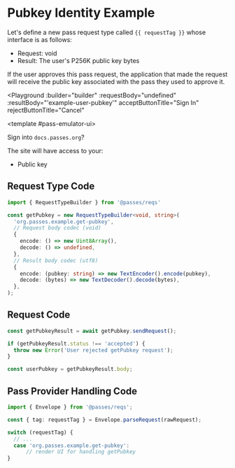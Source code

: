 # Pubkey Identity Example

Let's define a new pass request type called `{{ requestTag }}` whose interface is as follows:
- Request: void
- Result: The user's P256K public key bytes

If the user approves this pass request, the application that made the request will receive the public key associated with the pass they used to approve it.

<script setup lang="ts">
import Button from './.playground/Button.vue'
import Playground from './.playground/Playground.vue'
import { RequestTypeBuilder } from '../../packages/reqs/src/main'

const requestTag = 'org.passes.example.get-pubkey';

const builder = new RequestTypeBuilder<void, string>(
  requestTag,
  // Request body codec (void)
  {
    encode: () => new Uint8Array(),
    decode: () => undefined,
  },
  // Result body codec (utf8)
  {
    encode: (pubkey: string) => new TextEncoder().encode(pubkey),
    decode: (bytes) => new TextDecoder().decode(bytes),
  },
);
</script>

<Playground
  :builder="builder"
  :requestBody="undefined"
  :resultBody="'example-user-pubkey'"
  acceptButtonTitle="Sign In"
  rejectButtonTitle="Cancel"
>
  <template #pass-emulator-ui>
    <div :class="$style.content">
      <div>Sign into <code>docs.passes.org</code>?</div>
      <p>The site will have access to your:</p>
      <ul>
        <li>Public key</li>
      </ul>
    </div>
  </template>
</Playground>


<style module>
.content {
  flex: 1;
  padding: 0.5rem;
}
</style>

## Request Type Code

```typescript
import { RequestTypeBuilder } from '@passes/reqs'

const getPubkey = new RequestTypeBuilder<void, string>(
  'org.passes.example.get-pubkey',
  // Request body codec (void)
  {
    encode: () => new Uint8Array(),
    decode: () => undefined,
  },
  // Result body codec (utf8)
  {
    encode: (pubkey: string) => new TextEncoder().encode(pubkey),
    decode: (bytes) => new TextDecoder().decode(bytes),
  },
);
```

## Request Code

```typescript
const getPubkeyResult = await getPubkey.sendRequest();

if (getPubkeyResult.status !== 'accepted') {
  throw new Error('User rejected getPubkey request');
}

const userPubkey = getPubkeyResult.body;
```

## Pass Provider Handling Code
```typescript
import { Envelope } from '@passes/reqs';

const { tag: requestTag } = Envelope.parseRequest(rawRequest);

switch (requestTag) {
  // ...
  case 'org.passes.example.get-pubkey':
	  // render UI for handling getPubkey
}
```